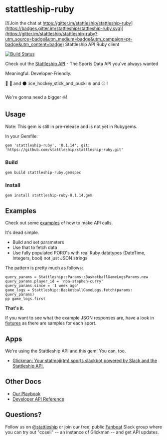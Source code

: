 # stattleship-ruby

[![Join the chat at https://gitter.im/stattleship/stattleship-ruby](https://badges.gitter.im/stattleship/stattleship-ruby.svg)](https://gitter.im/stattleship/stattleship-ruby?utm_source=badge&utm_medium=badge&utm_campaign=pr-badge&utm_content=badge)
Stattleship API Ruby client

[![Build Status](https://travis-ci.org/stattleship/stattleship-ruby.svg?branch=master)](https://travis-ci.org/stattleship/stattleship-ruby)

Check out the [Stattleship API](https://www.stattleship.com) - The Sports Data API you've always wanted

Meaningful. Developer-Friendly.

:football: :basketball: and :black_circle: :ice_hockey_stick_and_puck: :snowflake: and :baseball: !

We're gonna need a bigger :boat:!

## Usage

Note: This gem is still in pre-release and is not yet in Rubygems.

In your Gemfile:

```
gem 'stattleship-ruby', '0.1.14', git: 'https://github.com/stattleship/stattleship-ruby.git'
```

### Build

```
gem build stattleship-ruby.gemspec
```

### Install

```
gem install stattleship-ruby-0.1.14.gem
```

## Examples

Check out some [examples](examples/README.md) of how to make API calls.

It's dead simple.

* Build and set parameters
* Use that to fetch data
* Use fully populated PORO's with real Ruby datatypes (DateTime, Integers, bool) not just JSON strings

The pattern is pretty much as follows:

```
query_params = Stattleship::Params::BasketballGameLogsParams.new
query_params.player_id = 'nba-stephen-curry'
query_params.since = '1 week ago'
game_logs = Stattleship::BasketballGameLogs.fetch(params: query_params)
pp game_logs.first
```

**That's it.**

If you want to see what the example JSON responses are, have a look in [fixtures](https://github.com/stattleship/stattleship-ruby/tree/master/spec/fixtures) as there are samples for each sport.

## Apps

We're using the Stattleship API and this gem! You can, too.

* [Glickman: Your statmoji(tm) sports slackbot powered by Slack and the Stattleship API.](https://github.com/stattleship/glickman)

## Other Docs

* [Our Playbook](http://playbook.stattleship.com/)
* [Developer API Reference](http://developers.stattleship.com/)

## Questions?

Follow us on [@stattleship](https://twitter.com/stattleship) or join our free, public [Fanboat](http://fanboat.stattleship.com/) Slack group where you can try out "cosell" -- an instance of Glickman -- and get API updates.
